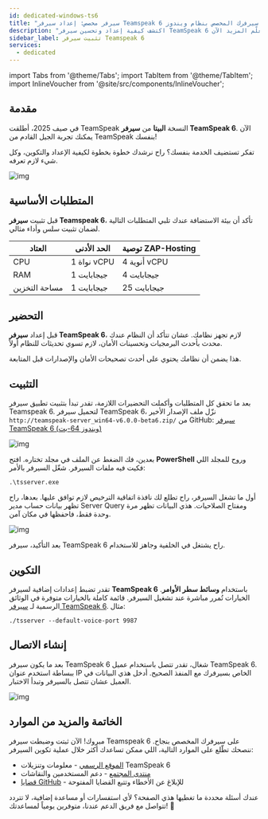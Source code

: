 ```yaml
---
id: dedicated-windows-ts6
title: "سيرفر مخصص: إعداد سيرفر Teamspeak 6 على سيرفرك المخصص بنظام ويندوز"
description: "اكتشف كيفية إعداد وتحسين سيرفر TeamSpeak 6 لأفضل أداء وأمان → تعلّم المزيد الآن"
sidebar_label: تثبيت سيرفر Teamspeak 6
services:
  - dedicated
---
```


import Tabs from '@theme/Tabs';
import TabItem from '@theme/TabItem';
import InlineVoucher from '@site/src/components/InlineVoucher';

## مقدمة

في صيف 2025، أطلقت TeamSpeak النسخة **البيتا** من **سيرفر TeamSpeak 6**. الآن يمكنك تجربة الجيل القادم من TeamSpeak بنفسك!

تفكر تستضيف الخدمة بنفسك؟ راح نرشدك خطوة بخطوة لكيفية الإعداد والتكوين، وكل شيء لازم تعرفه.

![img](https://screensaver01.zap-hosting.com/index.php/s/4J6HJjQdRddjGFK/preview)

<InlineVoucher />



## المتطلبات الأساسية

قبل تثبيت **سيرفر Teamspeak 6**، تأكد أن بيئة الاستضافة عندك تلبي المتطلبات التالية لضمان تثبيت سلس وأداء مثالي.

| العتاد      | الحد الأدنى  | توصية ZAP-Hosting          |
| ----------- | ------------ | -------------------------- |
| CPU         | 1 نواة vCPU  | 4 أنوية vCPU               |
| RAM         | 1 جيجابايت   | 4 جيجابايت                 |
| مساحة التخزين | 1 جيجابايت   | 25 جيجابايت                |



## التحضير

قبل إعداد **سيرفر TeamSpeak 6**، لازم تجهز نظامك. عشان تتأكد أن النظام عندك محدث بأحدث البرمجيات وتحسينات الأمان، لازم تسوي تحديثات للنظام أولاً.

هذا يضمن أن نظامك يحتوي على أحدث تصحيحات الأمان والإصدارات قبل المتابعة.




## التثبيت
بعد ما تحقق كل المتطلبات وأكملت التحضيرات اللازمة، تقدر تبدأ بتثبيت تطبيق سيرفر Teamspeak 6. لتحميل سيرفر TeamSpeak 6، نزّل ملف الإصدار الأخير `http://teamspeak-server_win64-v6.0.0-beta6.zip/` من GitHub: [سيرفر TeamSpeak 6 (ويندوز 64-بت)](https://github.com/teamspeak/teamspeak6-server/releases/download/v6.0.0%2Fbeta6/teamspeak-server_win64-v6.0.0-beta6.zip)

![img](https://screensaver01.zap-hosting.com/index.php/s/Ywc6mMTJybbgtF5/preview)

بعدين، فك الضغط عن الملف في مجلد تختاره. افتح **PowerShell** وروح للمجلد اللي فكيت فيه ملفات السيرفر. شغّل السيرفر بالأمر:

```
.\tsserver.exe
```

أول ما تشغل السيرفر، راح تطلع لك نافذة اتفاقية الترخيص لازم توافق عليها. بعدها، راح تظهر بيانات حساب مدير Server Query ومفتاح الصلاحيات. هذي البيانات تظهر مرة وحدة فقط، فاحفظها في مكان آمن.

![img](https://screensaver01.zap-hosting.com/index.php/s/rsmBkcJiAAinjE6/download)

بعد التأكيد، سيرفر TeamSpeak 6 راح يشتغل في الخلفية وجاهز للاستخدام.

##### 

## التكوين

تقدر تضبط إعدادات إضافية لسيرفر **TeamSpeak 6** باستخدام **وسائط سطر الأوامر**. الخيارات تُمرر مباشرة عند تشغيل السيرفر. قائمة كاملة بالخيارات متوفرة في الوثائق الرسمية لـ [سيرفر TeamSpeak 6](https://github.com/teamspeak/teamspeak6-server/blob/main/CONFIG.md). مثال:

```
./tsserver --default-voice-port 9987
```



## إنشاء الاتصال

بعد ما يكون سيرفر TeamSpeak 6 شغال، تقدر تتصل باستخدام عميل TeamSpeak 6. ببساطة استخدم عنوان IP الخاص بسيرفرك مع المنفذ الصحيح. أدخل هذي البيانات في العميل عشان تتصل بالسيرفر وتبدأ الاختبار.

![img](https://screensaver01.zap-hosting.com/index.php/s/4J6HJjQdRddjGFK/preview)



## الخاتمة والمزيد من الموارد

مبروك! الآن ثبتت وضبطت سيرفر Teamspeak 6 على سيرفرك المخصص بنجاح. ننصحك تطّلع على الموارد التالية، اللي ممكن تساعدك أكثر خلال عملية تكوين السيرفر:

- [الموقع الرسمي](https://teamspeak.com/en/) - معلومات وتنزيلات TeamSpeak 6
- [منتدى المجتمع](https://community.teamspeak.com/) - دعم المستخدمين والنقاشات
- [قضايا GitHub](https://github.com/teamspeak/teamspeak6-server/issues) - للإبلاغ عن الأخطاء وتتبع القضايا المفتوحة

عندك أسئلة محددة ما تغطيها هذي الصفحة؟ لأي استفسارات أو مساعدة إضافية، لا تتردد تتواصل مع فريق الدعم عندنا، متوفرين يومياً لمساعدتك! 🙂

<InlineVoucher />